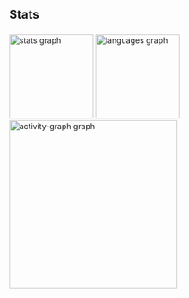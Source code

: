 <h2 align="left">Stats</h2>

###

<div align="left">
  <img src="https://github-readme-stats.vercel.app/api?username=RiquelmeMagal&hide_title=false&hide_rank=false&show_icons=true&include_all_commits=true&count_private=true&disable_animations=false&theme=dracula&locale=en&hide_border=false&order=1" height="150" alt="stats graph"  />
  <img src="https://github-readme-stats.vercel.app/api/top-langs?username=RiquelmeMagal&locale=en&hide_title=false&layout=compact&card_width=320&langs_count=5&theme=dracula&hide_border=false&order=2" height="150" alt="languages graph"  />
  <img src="https://github-readme-activity-graph.vercel.app/graph?username=RiquelmeMagal&radius=16&theme=react&area=true&order=5" height="300" alt="activity-graph graph"  />
</div>

###
